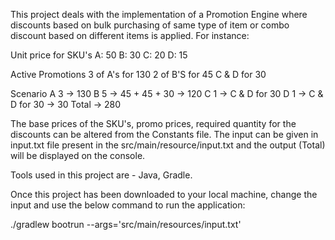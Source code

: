 This project deals with the implementation of a Promotion Engine where discounts based on bulk purchasing of same type of item or combo discount based on different items is applied. For instance:

Unit price for SKU's
A: 50
B: 30
C: 20
D: 15

Active Promotions
3 of A's for 130
2 of B'S for 45
C & D for 30

Scenario
A 3 -> 130
B 5 -> 45 + 45 + 30 -> 120
C 1 -> C & D for 30
D 1 -> C & D for 30 -> 30
Total -> 280

The base prices of the SKU's, promo prices, required quantity for the discounts can be altered from the Constants file.
The input can be given in input.txt file present in the src/main/resource/input.txt and the output (Total) will be displayed on the console.

Tools used in this project are - Java, Gradle. 

Once this project has been downloaded to your local machine, change the input and use the below command to run the application:

./gradlew bootrun --args='src/main/resources/input.txt'